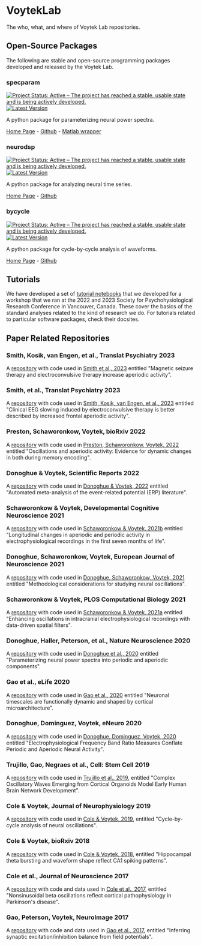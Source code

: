 # VoytekLab

The who, what, and where of Voytek Lab repositories.

## Open-Source Packages

The following are stable and open-source programming packages developed and released by the Voytek Lab. 

### specparam

[![Project Status: Active – The project has reached a stable, usable state and is being actively developed.](http://www.repostatus.org/badges/latest/active.svg)](http://www.repostatus.org/#active)
[![Latest Version](https://img.shields.io/pypi/v/fooof.svg)](https://pypi.python.org/pypi/fooof/)

A python package for parameterizing neural power spectra.

[Home Page](https://fooof-tools.github.io/fooof/) - [Github](https://github.com/fooof-tools/fooof) - [Matlab wrapper](https://github.com/fooof-tools/fooof_mat)

### neurodsp

[![Project Status: Active – The project has reached a stable, usable state and is being actively developed.](http://www.repostatus.org/badges/latest/active.svg)](http://www.repostatus.org/#active)
[![Latest Version](https://img.shields.io/pypi/v/neurodsp.svg)](https://pypi.python.org/pypi/neurodsp/)

A python package for analyzing neural time series.

[Home Page](https://neurodsp-tools.github.io/neurodsp/) - [Github](https://github.com/neurodsp-tools/neurodsp)

### bycycle

[![Project Status: Active – The project has reached a stable, usable state and is being actively developed.](http://www.repostatus.org/badges/latest/active.svg)](http://www.repostatus.org/#active)
[![Latest Version](https://img.shields.io/pypi/v/bycycle.svg)](https://pypi.python.org/pypi/bycycle/)

A python package for cycle-by-cycle analysis of waveforms.

[Home Page](https://bycycle-tools.github.io/bycycle/) - [Github](https://github.com/bycycle-tools/bycycle)

## Tutorials

We have developed a set of [tutorial notebooks](https://github.com/voytekresearch/spr) that we developed for a workshop that we ran at the 2022 and 2023 Society for Psychohysiological Research Conference in Vancouver, Canada. These cover the basics of the standard analyses related to the kind of research we do. For tutorials related to particular software packages, check their docsites. 

## Paper Related Repositories

### Smith, Kosik, van Engen, et al., Translat Psychiatry 2023
A [repository](https://github.com/voytekresearch/ECT-MST) with code used in [Smith et al., 2023](https://www.nature.com/articles/s41398-023-02631-y) entitled "Magnetic seizure therapy and electroconvulsive therapy increase aperiodic activity".

### Smith, et al., Translat Psychiatry 2023
A [repository](https://github.com/voytekresearch/smith_ect) with code used in [Smith, Kosik, van Engen, et al., 2023](https://www.nature.com/articles/s41398-023-02634-9) entitled "Clinical EEG slowing induced by electroconvulsive therapy is better described by increased frontal aperiodic activity".

### Preston, Schaworonkow, Voytek, bioRxiv 2022
A [repository](https://github.com/voytekresearch/tilt_vs_fingerprint) with code used in [Preston, Schaworonkow, Voytek, 2022](https://doi.org/10.1101/2022.10.04.509632) entitled "Oscillations and aperiodic activity: Evidence for dynamic changes in both during memory encoding".

### Donoghue & Voytek, Scientific Reports 2022
A [repository](https://github.com/ERPscanr/ERPscanr) with code used in [Donoghue & Voytek, 2022](https://doi.org/10.1038/s41598-022-05939-9) entitled "Automated meta-analysis of the event-related potential (ERP) literature".

### Schaworonkow & Voytek, Developmental Cognitive Neuroscience 2021
A [repository](http://github.com/nschawor/eeg-infants-exponent) with code used in [Schaworonkow & Voytek, 2021b](https://doi.org/10.1016/j.dcn.2020.100895) entitled "Longitudinal changes in aperiodic and periodic activity in electrophysiological recordings in the first seven months of life".

### Donoghue, Schaworonkow, Voytek, European Journal of Neuroscience 2021
A [repository](https://github.com/OscillationMethods/OscillationMethods) with code used in [Donoghue, Schaworonkow, Voytek, 2021](https://doi.org/10.1111/ejn.15361) entitled "Methodological considerations for studying neural oscillations".

### Schaworonkow & Voytek, PLOS Computational Biology 2021
A [repository](https://github.com/nschawor/ieeg-spatial-filters-ssd) with code used in [Schaworonkow & Voytek, 2021a](https://doi.org/10.1371/journal.pcbi.1009298) entitled "Enhancing oscillations in intracranial electrophysiological recordings with data-driven spatial filters".

### Donoghue, Haller, Peterson, et al., Nature Neuroscience 2020
A [repository](https://github.com/fooof-tools/Paper) with code used in [Donoghue et al., 2020](https://doi.org/10.1038/s41593-020-00744-x) entitled "Parameterizing neural power spectra into periodic and aperiodic components".

### Gao et al., eLife 2020
A [repository](https://github.com/rdgao/field-echos) with code used in [Gao et al., 2020](https://doi.org/10.7554/eLife.61277) entitled "Neuronal timescales are functionally dynamic and shaped by cortical microarchitecture".

### Donoghue, Dominguez, Voytek, eNeuro 2020
A [repository](https://github.com/voytekresearch/BandRatios) with code used in [Donoghue, Dominguez, Voytek, 2020](https://doi.org/10.1523/ENEURO.0192-20.2020) entitled "Electrophysiological Frequency Band Ratio Measures Conflate Periodic and Aperiodic Neural Activity".

### Trujillo, Gao, Negraes et al., Cell: Stem Cell 2019
A [repository](https://github.com/voytekresearch/OscillatoryOrganoids) with code used in [Trujillo et al., 2019](https://doi.org/10.1016/j.stem.2019.08.002), entitled "Complex Oscillatory Waves Emerging from Cortical Organoids Model Early Human Brain Network Development".

### Cole & Voytek, Journal of Neurophysiology 2019
A [repository](https://github.com/voytekresearch/Cole_2018_cyclebycycle) with code used in [Cole & Voytek, 2019](https://doi.org/10.1152/jn.00273.2019), entitled "Cycle-by-cycle analysis of neural oscillations".

### Cole & Voytek, bioRxiv 2018
A [repository](https://github.com/voytekresearch/Cole_2018_theta) with code used in [Cole & Voytek, 2018](https://www.biorxiv.org/content/early/2018/10/25/452987), entitled "Hippocampal theta bursting and waveform shape reflect CA1 spiking patterns".

### Cole et al., Journal of Neuroscience 2017
A [repository](https://github.com/voytekresearch/Cole_2017) with code and data used in [Cole et al., 2017](http://www.jneurosci.org/content/37/18/4830), entitled "Nonsinusoidal beta oscillations reflect cortical pathophysiology in Parkinson's disease".

### Gao, Peterson, Voytek, NeuroImage 2017
A [repository](https://github.com/voytekresearch/eislope) with code and data used in [Gao et al., 2017](http://www.sciencedirect.com/science/article/pii/S1053811917305621), entitled "Inferring synaptic excitation/inhibition balance from field potentials".
